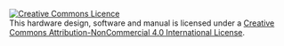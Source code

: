 <a rel="license" href="http://creativecommons.org/licenses/by-nc/4.0/"><img alt="Creative Commons Licence" style="border-width:0" src="https://i.creativecommons.org/l/by-nc/4.0/88x31.png" /></a><br />This hardware design, software and manual is licensed under a <a rel="license" href="http://creativecommons.org/licenses/by-nc/4.0/">Creative Commons Attribution-NonCommercial 4.0 International License</a>.